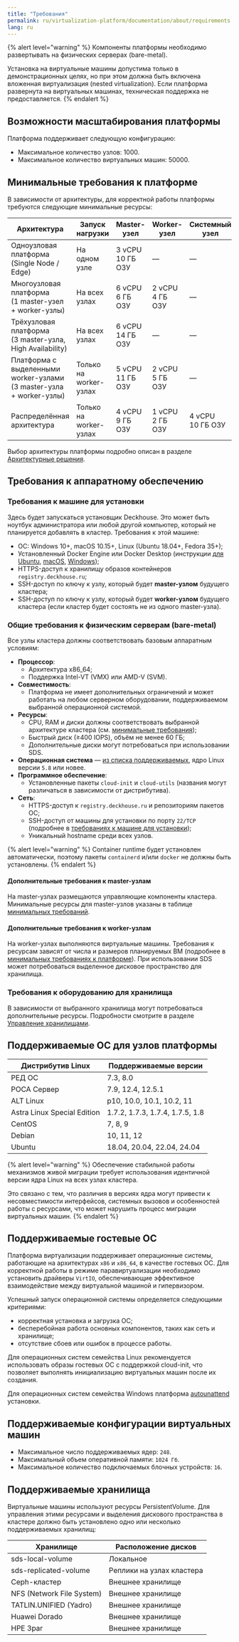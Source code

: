 ```yaml
---
title: "Требования"
permalink: ru/virtualization-platform/documentation/about/requirements.html
lang: ru
---
```


{% alert level="warning" %}
Компоненты платформы необходимо развертывать на физических серверах (bare-metal).

Установка на виртуальные машины допустима только в демонстрационных целях, но при этом должна быть включена вложенная виртуализация (nested virtualization). Если платформа развернута на виртуальных машинах, техническая поддержка не предоставляется.
{% endalert %}

## Возможности масштабирования платформы

Платформа поддерживает следующую конфигурацию:

- Максимальное количество узлов: 1000.
- Максимальное количество виртуальных машин: 50000.

## Минимальные требования к платформе

В зависимости от архитектуры, для корректной работы платформы требуются следующие минимальные ресурсы:

| Архитектура                                                             | Запуск нагрузки        | Master-узел          | Worker-узел         | Системный узел       | Frontend-узел       |
|-------------------------------------------------------------------------|------------------------|----------------------|---------------------|----------------------|---------------------|
| Одноузловая платформа<br/>(Single Node / Edge)                          | На одном узле          | 3 vCPU<br/>10 ГБ ОЗУ | —                   | —                    | —                   |
| Многоузловая платформа<br/>(1 master-узел + worker-узлы)                | На всех узлах          | 6 vCPU<br/>6 ГБ ОЗУ  | 2 vCPU<br/>4 ГБ ОЗУ | —                    | —                   |
| Трёхузловая платформа<br/>(3 master-узла, High Availability)            | На всех узлах          | 6 vCPU<br/>14 ГБ ОЗУ | —                   | —                    | —                   |
| Платформа с выделенными worker-узлами<br/>(3 master-узла + worker-узлы) | Только на worker-узлах | 5 vCPU<br/>11 ГБ ОЗУ | 2 vCPU<br/>5 ГБ ОЗУ | —                    | —                   |
| Распределённая архитектура                                              | Только на worker-узлах | 4 vCPU<br/>9 ГБ ОЗУ  | 1 vCPU<br/>2 ГБ ОЗУ | 4 vCPU<br/>10 ГБ ОЗУ | 1 vCPU<br/>2 ГБ ОЗУ |

Выбор архитектуры платформы подробно описан в разделе [Архитектурные решения](/products/virtualization-platform/documentation/about/architecture-options.html).

## Требования к аппаратному обеспечению

### Требования к машине для установки

Здесь будет запускаться установщик Deckhouse. Это может быть ноутбук администратора или любой другой компьютер, который не планируется добавлять в кластер. Требования к этой машине:

- ОС: Windows 10+, macOS 10.15+, Linux (Ubuntu 18.04+, Fedora 35+);
- Установленный Docker Engine или Docker Desktop (инструкции [для Ubuntu](https://docs.docker.com/engine/install/ubuntu/), [macOS](https://docs.docker.com/desktop/mac/install/), [Windows](https://docs.docker.com/desktop/windows/install/));
- HTTPS-доступ к хранилищу образов контейнеров `registry.deckhouse.ru`;
- SSH-доступ по ключу к узлу, который будет **master-узлом** будущего кластера;
- SSH-доступ по ключу к узлу, который будет **worker-узлом** будущего кластера (если кластер будет состоять не из одного master-узла).

### Общие требования к физическим серверам (bare-metal)

Все узлы кластера должны соответствовать базовым аппаратным условиям:

- **Процессор**:
  - Архитектура x86_64;
  - Поддержка Intel-VT (VMX) или AMD-V (SVM).
- **Совместимость**:
  - Платформа не имеет дополнительных ограничений и может работать на любом серверном оборудовании, поддерживаемом выбранной операционной системой.
- **Ресурсы**:
  - CPU, RAM и диски должны соответствовать выбранной архитектуре кластера (см. [минимальные требования](#минимальные-требования-к-платформе));
  - Быстрый диск (≥400 IOPS), объём не менее 60 ГБ;
  - Дополнительные диски могут потребоваться при использовании SDS.
- **Операционная система** — [из списка поддерживаемых](#поддерживаемые-ос-для-узлов-платформы), ядро Linux версии `5.8` или новее.
- **Программное обеспечение**:
  - Установленные пакеты `cloud-init` и `cloud-utils` (названия могут различаться в зависимости от дистрибутива).
- **Сеть**:
  - HTTPS-доступ к `registry.deckhouse.ru` и репозиториям пакетов ОС;
  - SSH-доступ от машины для установки по порту `22/TCP` (подробнее в [требованиях к машине для установки](#требования-к-машине-для-установки));
  - Уникальный hostname среди всех узлов.

{% alert level="warning" %}
Container runtime будет установлен автоматически, поэтому пакеты `containerd` и/или `docker` не должны быть установлены.
{% endalert %}

#### Дополнительные требования к master-узлам

На master-узлах размещаются управляющие компоненты кластера. Минимальные ресурсы для master-узлов указаны в таблице [минимальных требований](#минимальные-требования-к-платформе).

#### Дополнительные требования к worker-узлам

На worker-узлах выполняются виртуальные машины. Требования к ресурсам зависят от числа и размеров планируемых ВМ (подробнее в [минимальных требованиях к платформе](#минимальные-требования-к-платформе)). При использовании SDS может потребоваться выделенное дисковое пространство для хранилища.

### Требования к оборудованию для хранилища

В зависимости от выбранного хранилища могут потребоваться дополнительные ресурсы. Подробности смотрите в разделе [Управление хранилищами](/products/virtualization-platform/documentation/admin/platform-management/storage/sds/lvm-local.html).

## Поддерживаемые ОС для узлов платформы

| Дистрибутив Linux           | Поддерживаемые версии           |
| --------------------------- | ------------------------------- |
| РЕД ОС                      | 7.3, 8.0                        |
| РОСА Сервер                 | 7.9, 12.4, 12.5.1               |
| ALT Linux                   | p10, 10.0, 10.1, 10.2, 11       |
| Astra Linux Special Edition | 1.7.2, 1.7.3, 1.7.4, 1.7.5, 1.8 |
| CentOS                      | 7, 8, 9                         |
| Debian                      | 10, 11, 12                      |
| Ubuntu                      | 18.04, 20.04, 22.04, 24.04      |

{% alert level="warning" %}
Обеспечение стабильной работы механизмов живой миграции требует использования идентичной версии ядра Linux на всех узлах кластера.

Это связано с тем, что различия в версиях ядра могут привести к несовместимости интерфейсов, системных вызовов и особенностей работы с ресурсами, что может нарушить процесс миграции виртуальных машин.
{% endalert %}

## Поддерживаемые гостевые ОС

Платформа виртуализации поддерживает операционные системы, работающие на архитектурах `x86` и `x86_64`, в качестве гостевых ОС. Для корректной работы в режиме паравиртуализации необходимо установить драйверы `VirtIO`, обеспечивающие эффективное взаимодействие между виртуальной машиной и гипервизором.

Успешный запуск операционной системы определяется следующими критериями:

- корректная установка и загрузка ОС;
- бесперебойная работа основных компонентов, таких как сеть и хранилище;
- отсутствие сбоев или ошибок в процессе работы.

Для операционных систем семейства Linux рекомендуется использовать образы гостевых ОС с поддержкой cloud-init, что позволяет выполнять инициализацию виртуальных машин после их создания.

Для операционных систем семейства Windows платформа [autounattend](https://learn.microsoft.com/ru-ru/windows-hardware/manufacture/desktop/windows-setup-automation-overview) установки.

## Поддерживаемые конфигурации виртуальных машин

- Максимальное число поддерживаемых ядер: `248`.
- Максимальный объем оперативной памяти: `1024 Гб`.
- Максимальное количество подключаемых блочных устройств: `16`.

## Поддерживаемые хранилища

Виртуальные машины используют ресурсы PersistentVolume. Для управления этими ресурсами и выделения дискового пространства в кластере должно быть установлено одно или несколько поддерживаемых хранилищ:

| Хранилище                                  | Расположение дисков        |
|--------------------------------------------|----------------------------|
| sds-local-volume                           | Локальное                  |
| sds-replicated-volume                      | Реплики на узлах кластера  |
| Ceph-кластер                               | Внешнее хранилище          |
| NFS (Network File System)                  | Внешнее хранилище          |
| TATLIN.UNIFIED (Yadro)                     | Внешнее хранилище          |
| Huawei Dorado                              | Внешнее хранилище          |
| HPE 3par                                   | Внешнее хранилище          |
